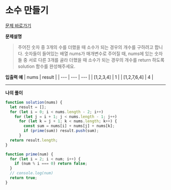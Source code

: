 # 소수 만들기

[문제 바로가기](https://school.programmers.co.kr/learn/courses/30/lessons/12977)

**문제설명**

> 주어진 숫자 중 3개의 수를 더했을 때 소수가 되는 경우의 개수를 구하려고 합니다. 숫자들이 들어있는 배열 nums가 매개변수로 주어질 때, nums에 있는 숫자들 중 서로 다른 3개를 골라 더했을 때 소수가 되는 경우의 개수를 return 하도록 solution 함수를 완성해주세요.

**입출력 예**
| nums | result |
| --- | --- | --- |
| [1,2,3,4] | 1 |
| [1,2,7,6,4] | 4 |

---

**나의 풀이**

```javascript
function solution(nums) {
  let result = [];
  for (let i = 0; i < nums.length - 2; i++)
    for (let j = i + 1; j < nums.length - 1; j++)
      for (let k = j + 1; k < nums.length; k++) {
        const sum = nums[i] + nums[j] + nums[k];
        if (prime(sum)) result.push(sum);
      }
  return result.length;
}

function prime(num) {
  for (let i = 2; i < num; i++) {
    if (num % i === 0) return false;
  }
  // console.log(num)
  return true;
}
```
